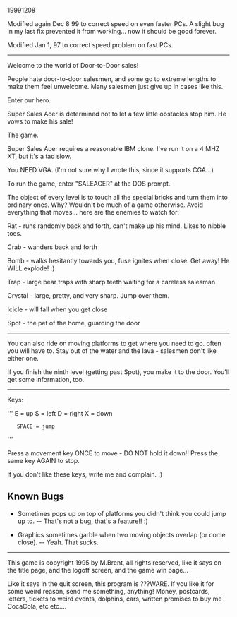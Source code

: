 19991208

Modified again Dec 8 99 to correct speed on even faster PCs. A slight
bug in my last fix prevented it from working... now it should be good
forever.

Modified Jan 1, 97 to correct speed problem on fast PCs.

---

Welcome to the world of Door-to-Door sales!

People hate door-to-door salesmen, and some go to extreme lengths to
make them feel unwelcome. Many salesmen just give up in cases like
this.

Enter our hero.

Super Sales Acer is determined not to let a few little obstacles stop him.
He vows to make his sale!

The game.

Super Sales Acer requires a reasonable IBM clone. I've run it on a 4 MHZ
XT, but it's a tad slow.

You NEED VGA. (I'm not sure why I wrote this, since it supports CGA...)

To run the game, enter "SALEACER" at the DOS prompt.

The object of every level is to touch all the special bricks and turn them
into ordinary ones. Why? Wouldn't be much of a game otherwise. Avoid
everything that moves... here are the enemies to watch for:

Rat - runs randomly back and forth, can't make up his mind. Likes to nibble
toes.

Crab - wanders back and forth

Bomb - walks hesitantly towards you, fuse ignites when close. Get away! He
       WILL explode! :)

Trap - large bear traps with sharp teeth waiting for a careless salesman

Crystal - large, pretty, and very sharp. Jump over them.

Icicle - will fall when you get close

Spot - the pet of the home, guarding the door

---

You can also ride on moving platforms to get where you need to go. often you
will have to. Stay out of the water and the lava - salesmen don't like
either one.

If you finish the ninth level (getting past Spot), you make it to the door.
You'll get some information, too.

---

Keys:

'''
         E = up
  S = left     D = right
         X = down

       SPACE = jump
'''

Press a movement key ONCE to move - DO NOT hold it down!! Press the same key AGAIN to stop.

If you don't like these keys, write me and complain. :)

Known Bugs
---

- Sometimes pops up on top of platforms you didn't think you could jump up to. -- That's not a bug, that's a feature!! :)

- Graphics sometimes garble when two moving objects overlap (or come close). -- Yeah. That sucks.

---

                         
This game is copyright 1995 by M.Brent, all rights reserved, like it says
on the title page, and the logoff screen, and the game win page...

Like it says in the quit screen, this program is ???WARE. If you like it
for some weird reason, send me something, anything! Money, postcards,
letters, tickets to weird events, dolphins, cars, written promises to
buy me CocaCola, etc etc....
